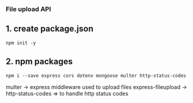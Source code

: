 ### File upload API

## 1. create package.json

    npm init -y

## 2. npm packages

    npm i --save express cors dotenv mongoose multer http-status-codes

multer -> express middleware used to upload files
express-fileupload ->
http-status-codes => to handle http status codes

